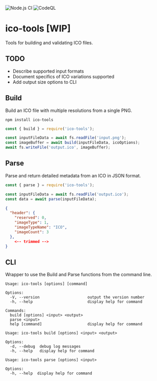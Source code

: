 ![Node.js CI](https://github.com/jarrodconnolly/ico-tools/workflows/Node.js%20CI/badge.svg)
![CodeQL](https://github.com/jarrodconnolly/ico-tools/workflows/CodeQL/badge.svg)
# ico-tools [WIP]
Tools for building and validating ICO files.

## TODO
* Describe supported input formats
* Document specifics of ICO variations supported
* Add output size options to CLI

## Build
Build an ICO file with multiple resolutions from a single PNG.
```
npm install ico-tools
```
``` js
const { build } = require('ico-tools');

const inputFileData = await fs.readFile('input.png');
const imageBuffer = await build(inputFileData, icoOptions);
await fs.writeFile('output.ico', imageBuffer);
```


## Parse
Parse and return detailed metadata from an ICO in JSON format.
``` js
const { parse } = require('ico-tools');

const inputFileData = await fs.readFile('output.ico');
const data = await parse(inputFileData);
```
``` json
{
  "header": {
    "reserved": 0,
    "imageType": 1,
    "imageTypeName": "ICO",
    "imageCount": 3
  },
    <-- trimmed -->
}
```

## CLI
Wrapper to use the Build and Parse functions from the command line.

```
Usage: ico-tools [options] [command]

Options:
  -V, --version                     output the version number
  -h, --help                        display help for command

Commands:
  build [options] <input> <output>
  parse <input>
  help [command]                    display help for command
```

```
Usage: ico-tools build [options] <input> <output>

Options:
  -d, --debug  debug log messages
  -h, --help   display help for command
```

```
Usage: ico-tools parse [options] <input>

Options:
  -h, --help  display help for command
```

